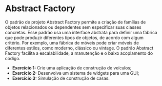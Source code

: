 # Abstract Factory

O padrão de projeto Abstract Factory permite a criação de famílias de objetos relacionados ou dependentes sem especificar suas classes concretas. Esse padrão usa uma interface abstrata para definir uma fábrica que pode produzir diferentes tipos de objetos, de acordo com algum critério. Por exemplo, uma fábrica de móveis pode criar móveis de diferentes estilos, como moderno, clássico ou vintage. O padrão Abstract Factory facilita a escalabilidade, a manutenção e o baixo acoplamento do código.


- **Exercício 1:** Crie uma aplicação de construção de veículos;
- **Exercício 2:** Desenvolva um sistema de widgets para uma GUI;
- **Exercício 3:** Simulação de construção de casas.